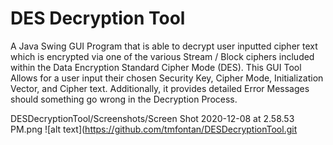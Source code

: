 # DES Decryption Tool
A Java Swing GUI Program that is able to decrypt user inputted cipher text which is encrypted via one of the various Stream / Block ciphers included within the Data Encryption Standard Cipher Mode (DES).  This GUI Tool Allows for a user input their chosen Security Key, Cipher Mode, Initialization Vector, and Cipher text. Additionally, it provides detailed Error Messages should something go wrong in the Decryption Process.

DESDecryptionTool/Screenshots/Screen Shot 2020-12-08 at 2.58.53 PM.png
![alt text](https://github.com/tmfontan/DESDecryptionTool.git
